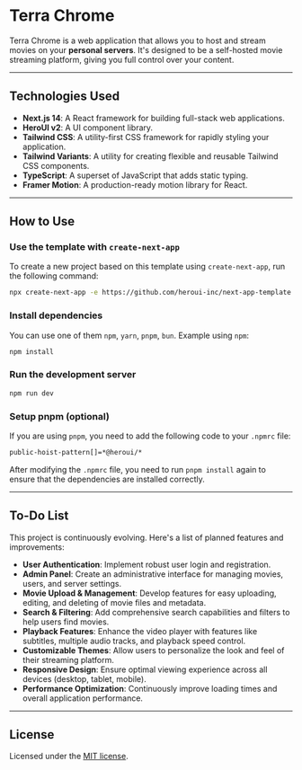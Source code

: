 # Terra Chrome

Terra Chrome is a web application that allows you to host and stream movies on your **personal servers**. It's designed to be a self-hosted movie streaming platform, giving you full control over your content.

-----

## Technologies Used

  * **Next.js 14**: A React framework for building full-stack web applications.
  * **HeroUI v2**: A UI component library.
  * **Tailwind CSS**: A utility-first CSS framework for rapidly styling your application.
  * **Tailwind Variants**: A utility for creating flexible and reusable Tailwind CSS components.
  * **TypeScript**: A superset of JavaScript that adds static typing.
  * **Framer Motion**: A production-ready motion library for React.

-----

## How to Use

### Use the template with `create-next-app`

To create a new project based on this template using `create-next-app`, run the following command:

```bash
npx create-next-app -e https://github.com/heroui-inc/next-app-template
```

### Install dependencies

You can use one of them `npm`, `yarn`, `pnpm`, `bun`. Example using `npm`:

```bash
npm install
```

### Run the development server

```bash
npm run dev
```

### Setup pnpm (optional)

If you are using `pnpm`, you need to add the following code to your `.npmrc` file:

```bash
public-hoist-pattern[]=*@heroui/*
```

After modifying the `.npmrc` file, you need to run `pnpm install` again to ensure that the dependencies are installed correctly.

-----

## To-Do List

This project is continuously evolving. Here's a list of planned features and improvements:

  * **User Authentication**: Implement robust user login and registration.
  * **Admin Panel**: Create an administrative interface for managing movies, users, and server settings.
  * **Movie Upload & Management**: Develop features for easy uploading, editing, and deleting of movie files and metadata.
  * **Search & Filtering**: Add comprehensive search capabilities and filters to help users find movies.
  * **Playback Features**: Enhance the video player with features like subtitles, multiple audio tracks, and playback speed control.
  * **Customizable Themes**: Allow users to personalize the look and feel of their streaming platform.
  * **Responsive Design**: Ensure optimal viewing experience across all devices (desktop, tablet, mobile).
  * **Performance Optimization**: Continuously improve loading times and overall application performance.

-----

## License

Licensed under the [MIT license](https://github.com/heroui-inc/next-app-template/blob/main/LICENSE).

